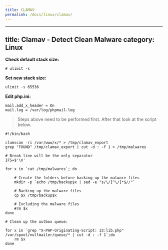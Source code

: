 ```yaml
---
title: CLAMAV
permalink: /docs/linux/clamav/
---
```

---
title: Clamav - Detect Clean Malware
category: Linux
---

**Check default stack size:**
```
# ulimit -s
```

**Set new stack size:**
```
ulimit -s 65536
```

**Edit php.ini:**
```
mail.add_x_header = On
mail.log = /var/log/phpmail.log
```

>Steps above need to be performed first. After that look at the script below.

```
#!/bin/bash

clamscan -ri /var/www/x/* > /tmp/clamav_export
grep "FOUND" /tmp/clamav_export | cut -d : -f 1 > /tmp/malwares

# Break line will be the only separator
IFS=$'\n'

for x in `cat /tmp/malwares`; do

    # Create the folders before backing up the malware files
    mkdir -p `echo /tmp/backup$x | sed -e "s/\/[^\/]*$//"`

    # Backing up the malware files
    cp $x /tmp/backup$x

    # Excluding the malware files
    #rm $x
done

# Clean up the outbox queue:

for x in `grep "X-PHP-Originating-Script: 33:lib.php" /var/spool/nullmailer/queue/* | cut -d : -f 1`;do
    rm $x
done
```
